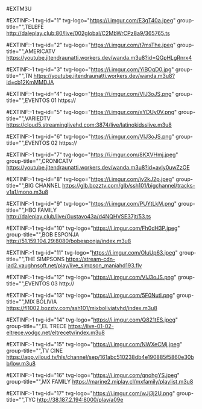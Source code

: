  #EXTM3U

#EXTINF:-1 tvg-id="1" tvg-logo="https://i.imgur.com/E3gT40a.jpeg" group-title="",TELEFE 
http://daleplay.club:80/live/002global/C2MbWrCPz8a9/365765.ts

#EXTINF:-1 tvg-id="2" tvg-logo="https://i.imgur.com/t7msThe.jpeg" group-title="",AMERICATV
https://youtube.jitendraunatti.workers.dev/wanda.m3u8?id=QGpHLgRnrx4

#EXTINF:-1 tvg-id="3" tvg-logo="https://i.imgur.com/YiBOqD0.jpg" group-title="",TN 
https://youtube.jitendraunatti.workers.dev/wanda.m3u8?id=cb12KmMMDJA

#EXTINF:-1 tvg-id="4" tvg-logo="https://i.imgur.com/VIJ3oJS.png" group-title="",EVENTOS 01
https://

#EXTINF:-1 tvg-id="5" tvg-logo="https://i.imgur.com/xYDUy0V.png" group-title="",VARIEDTV
https://cloud5.streaminglivehd.com:3874/live/latinokidsslive.m3u8

#EXTINF:-1 tvg-id="6" tvg-logo="https://i.imgur.com/VIJ3oJS.png" group-title="",EVENTOS 02
https://

#EXTINF:-1 tvg-id="7" tvg-logo="https://i.imgur.com/8KXVHmj.jpeg" group-title="",CRONICATV
https://youtube.jitendraunatti.workers.dev/wanda.m3u8?id=avly0uwZzOE

#EXTINF:-1 tvg-id="8" tvg-logo="https://i.imgur.com/iv2kJ2p.jpeg" group-title="",BIG CHANNEL
https://glb.bozztv.com/glb/ssh101/bigchannel/tracks-v1a1/mono.m3u8

#EXTINF:-1 tvg-id="9" tvg-logo="https://i.imgur.com/PUYtLkM.png" group-title="",HBO FAMILY
http://daleplay.club/live/Gustavo43a/d4NQHVSE37jt/53.ts

#EXTINF:-1 tvg-id="10" tvg-logo="https://i.imgur.com/Fh0dH3P.jpeg" group-title="",BOB ESPONJA
http://51.159.104.29:8080/bobesponja/index.m3u8

#EXTINF:-1 tvg-id="11" tvg-logo="https://i.imgur.com/OIuUp63.jpeg" group-title="",THE SIMPSONS
https://stream-cdn-iad2.vaughnsoft.net/play/live_simpson_maniahd193.flv

#EXTINF:-1 tvg-id="12" tvg-logo="https://i.imgur.com/VIJ3oJS.png" group-title="",EVENTOS 03
http://

#EXTINF:-1 tvg-id="13" tvg-logo="https://i.imgur.com/5F0Nutl.png" group-title="",MIX BOLIVIA
https://fl1002.bozztv.com/ssh101/mixboliviatvhd/index.m3u8

#EXTINF:-1 tvg-id="14" tvg-logo="https://i.imgur.com/Q821tES.jpeg" group-title="",EL TRECE
https://live-01-02-eltrece.vodgc.net/eltrecetv/index.m3u8

#EXTINF:-1 tvg-id="15" tvg-logo="https://i.imgur.com/NWXeCMj.jpeg" group-title="",TV CINE
https://app.viloud.tv/hls/channel/sep/161abc510238db4e190885f5860e30bb/low.m3u8

#EXTINF:-1 tvg-id="16" tvg-logo="https://i.imgur.com/qnohgYS.jpeg" group-title="",MX FAMILY
https://marine2.miplay.cl/mxfamily/playlist.m3u8

#EXTINF:-1 tvg-id="17" tvg-logo="https://i.imgur.com/wJj3j2U.png" group-title="",TYC
http://38.187.2.194:8000/play/a09e





